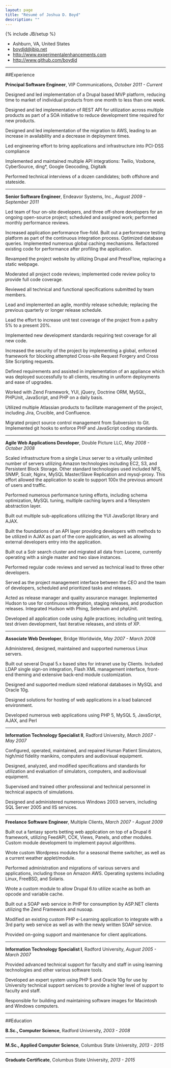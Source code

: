 ```yaml
---
layout: page
title: "Résumé of Joshua D. Boyd"
description: ""
---
```

{% include JB/setup %}

- Ashburn, VA, United States
- <boydjd@jbip.net>
- <http://www.experimentalenhancements.com>
- <http://www.github.com/boydjd>




---

##Experience

**Principal Software Engineer**, VIP Communications, *October 2011 - Current*


Designed and led implementation of a Drupal based MVP platform, reducing time to market of individual products from one month to less than one week.

Designed and led implementation of REST API for utilization across multiple products as part of a SOA initiative to reduce development time required for new products.

Designed and led implementation of the migration to AWS, leading to an increase in availability and a decrease in deployment times.

Led engineering effort to bring applications and infrastructure into PCI-DSS compliance

Implemented and maintained multiple API integrations: Twilio, Voxbone, CyberSource, ding*, Google Geocoding, Digitalk

Performed technical interviews of a dozen candidates; both offshore and stateside.

---

**Senior Software Engineer**, Endeavor Systems, Inc., *August 2009 - September 2011*


Led team of four on-site developers, and three off-shore developers for an ongoing open-source project; scheduled and assigned work; performed monthly performance reviews.

Increased application performance five-fold. Built out a performance testing platform as part of the continuous integration process. Optimized database queries. Implemented numerous global caching mechanisms. Refactored existing code for performance after profiling the application.

Revamped the project website by utilizing Drupal and PressFlow, replacing a static webpage.

Moderated all project code reviews; implemented code review policy to provide full code coverage.

Reviewed all technical and functional specifications submitted by team members.

Lead and implemented an agile, monthly release schedule; replacing the previous quarterly or longer release schedule.

Lead the effort to increase unit test coverage of the project from a paltry 5% to a present 20%.

Implemented new development standards requiring test coverage for all new code.

Increased the security of the project by implementing a global, enforced framework for blocking attempted Cross-site Request Forgery and Cross Site Scripting requests.

Defined requirements and assisted in implementation of an appliance which was deployed successfully to all clients, resulting in uniform deployments and ease of upgrades.

Worked with Zend Framework, YUI, jQuery, Doctrine ORM, MySQL, PHPUnit, JavaScript, and PHP on a daily basis.

Utilized multiple Atlassian products to facilitate management of the project, including Jira, Crucible, and Confluence.

Migrated project source control management from Subversion to Git. Implemented git hooks to enforce PHP and JavaScript coding standards.

---

**Agile Web Applications Developer**, Double Picture LLC, *May 2008 - October 2008*


Scaled infrastructure from a single Linux server to a virtually unlimited number of servers utilizing Amazon technologies including EC2, S3, and Persistent Block Storage. Other standard technologies used included NFS, SNMP, Scalr, Nginx, MySQL Master/Slave Replication and mysql-proxy. This effort allowed the application to scale to support 100x the previous amount of users and traffic.

Performed numerous performance tuning efforts, including schema optimization, MySQL tuning, multiple caching layers and a filesystem abstraction layer.

Built out multiple sub-applications utilizing the YUI JavaScript library and AJAX.

Built the foundations of an API layer providing developers with methods to be utilized in AJAX as part of the core application, as well as allowing external developers entry into the application.

Built out a Solr search cluster and migrated all data from Lucene, currently operating with a single master and two slave instances.

Performed regular code reviews and served as technical lead to three other developers.

Served as the project management interface between the CEO and the team of developers, scheduled and prioritized tasks and releases.

Acted as release manager and quality assurance manager. Implemented Hudson to use for continuous integration, staging releases, and production releases. Integrated Hudson with Phing, Selenium and phpUnit.

Developed all application code using Agile practices; including unit testing, test driven development, fast iterative releases, and stints of XP.

---

**Associate Web Developer**, Bridge Worldwide, *May 2007 - March 2008*


Administered, designed, maintained and supported numerous Linux servers.

Built out several Drupal 5.x based sites for intranet use by Clients. Included LDAP single sign-on integration, Flash XML management interface, front-end theming and extensive back-end module customization.

Designed and supported medium sized relational databases in MySQL and Oracle 10g.

Designed solutions for hosting of web applications in a load balanced environment.

Developed numerous web applications using PHP 5, MySQL 5, JavaScript, AJAX, and Perl

---

**Information Technology Specialist II**, Radford University, *March 2007 - May 2007*


Configured, operated, maintained, and repaired Human Patient Simulators, high/mid fidelity manikins, computers and audiovisual equipment.

Designed, analyzed, and modified specifications and standards for utilization and evaluation of simulators, computers, and audiovisual equipment.

Supervised and trained other professional and technical personnel in technical aspects of simulations.

Designed and administered numerous Windows 2003 servers, including SQL Server 2005 and IIS services.

---

**Freelance Software Engineer**, Multiple Clients, *March 2007 - August 2009*


Built out a fantasy sports betting web application on top of a Drupal 6 framework, utilizing FeedAPI, CCK, Views, Panels, and other modules. Custom module development to implement
payout algorithms.

Wrote custom Wordpress modules for a seasonal theme switcher, as well as a current weather applet/module.

Performed administration and migrations of various servers and applications, including those on Amazon AWS. Operating systems including Linux, FreeBSD, and Solaris.

Wrote a custom module to allow Drupal 6.to utilize xcache as both an opcode and variable cache.

Built out a SOAP web service in PHP for consumption by ASP.NET clients utilizing the Zend Framework and nusoap.

Modified an existing custom PHP e-Learning application to integrate with a 3rd party web service as well as with the newly written SOAP service.

Provided on-going support and maintenance for client applications.

---

**Information Technology Specialist I**, Radford University, *August 2005 - March 2007*


Provided advanced technical support for faculty and staff in using learning technologies and other various software tools.

Developed an expert system using PHP 5 and Oracle 10g for use by University technical support services to provide a higher level of support to faculty and staff.

Responsible for building and maintaining software images for Macintosh and Windows computers.

---

##Education

**B.Sc., Computer Science**, Radford University, *2003 - 2008*




---

**M.Sc., Applied Computer Science**, Columbus State University, *2013 - 2015*




---

**Graduate Certificate**, Columbus State University, *2013 - 2015*

